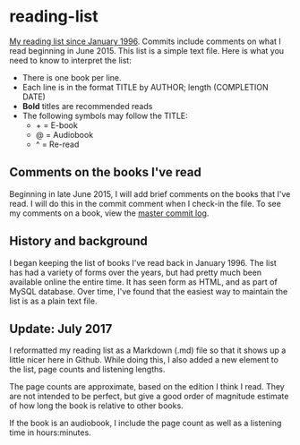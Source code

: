 # reading-list

[My reading list since January 1996](https://github.com/jamietr1/reading-list/blob/master/reading.md). Commits include comments on what I read beginning in June 2015. This list is a simple text file. Here is what you need to know to interpret the list:

* There is one book per line.
* Each line is in the format TITLE by AUTHOR; length (COMPLETION DATE)
* **Bold** titles are recommended reads
* The following symbols may follow the TITLE:
  * \+ = E-book
  * @ = Audiobook
  * ^ = Re-read

## Comments on the books I've read

Beginning in late June 2015, I will add brief comments on the books that I've read. I will do this in the commit comment when I check-in the file. To see my comments on a book, view the [master commit log](https://github.com/jamietr1/reading-list/commits/master).

## History and background

I began keeping the list of books I've read back in January 1996. The list has had a variety of forms over the years, but had pretty much been available online the entire time. It has seen form as HTML, and as part of MySQL database. Over time, I've found that the easiest way to maintain the list is as a plain text file.

## Update: July 2017

I reformatted my reading list as a Markdown (.md) file so that it shows up a little nicer here in Github. While doing this, I also added a new element to the list, page counts and listening lengths.

The page counts are approximate, based on the edition I think I read. They are not intended to be perfect, but give a good order of magnitude estimate of how long the book is relative to other books.

If the book is an audiobook, I include the page count as well as a listening time in hours:minutes.
